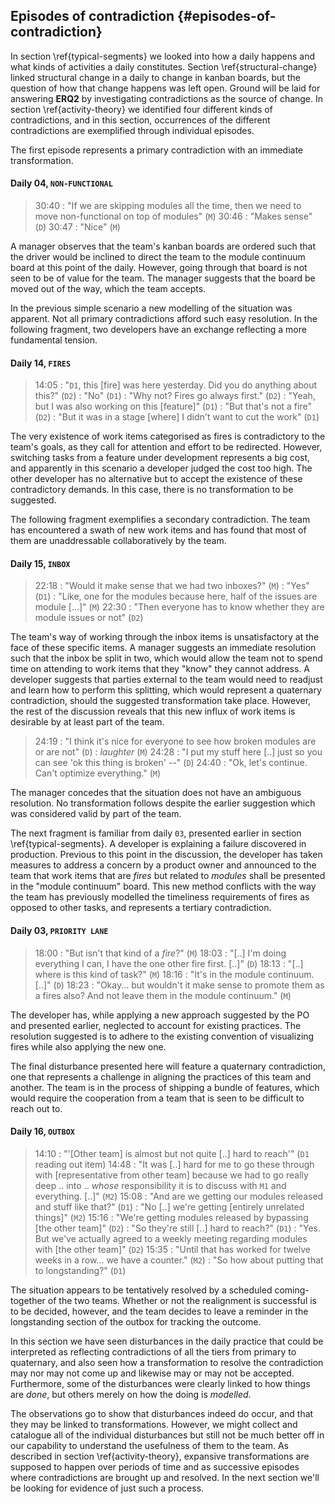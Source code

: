 
## Episodes of contradiction {#episodes-of-contradiction}

In section \ref{typical-segments} we looked into how a daily happens and what kinds of activities a daily constitutes. Section \ref{structural-change} linked structural change in a daily to change in kanban boards, but the question of how that change happens was left open. Ground will be laid for answering **ERQ2** by investigating contradictions as the source of change. In section \ref{activity-theory} we identified four different kinds of contradictions, and in this section, occurrences of the different contradictions are exemplified through individual episodes.

The first episode represents a primary contradiction with an immediate transformation.

#### Daily 04, `NON-FUNCTIONAL`

> 30:40
> :   "If we are skipping modules all the time, then we need to move non-functional on top of modules" (`M`)
> 30:46
> :   "Makes sense" (`D`)
> 30:47
> :   "Nice" (`M`)

A manager observes that the team's kanban boards are ordered such that the driver would be inclined to direct the team to the module continuum board at this point of the daily. However, going through that board is not seen to be of value for the team. The manager suggests that the board be moved out of the way, which the team accepts.

In the previous simple scenario a new modelling of the situation was apparent. Not all primary contradictions afford such easy resolution. In the following fragment, two developers have an exchange reflecting a more fundamental tension.

#### Daily 14, `FIRES`

> 14:05
> :   "`D1`, this [fire] was here yesterday. Did you do anything about this?" (`D2`)
> :   "No" (`D1`)
> :   "Why not? Fires go always first." (`D2`)
> :   "Yeah, but I was also working on this [feature]" (`D1`)
> :   "But that's not a fire" (`D2`)
> :   "But it was in a stage [where] I didn't want to cut the work" (`D1`)

The very existence of work items categorised as fires is contradictory to the team's goals, as they call for attention and effort to be redirected. However, switching tasks from a feature under development represents a big cost, and apparently in this scenario a developer judged the cost too high. The other developer has no alternative but to accept the existence of these contradictory demands. In this case, there is no transformation to be suggested.

The following fragment exemplifies a secondary contradiction. The team has encountered a swath of new work items and has found that most of them are unaddressable collaboratively by the team.

#### Daily 15, `INBOX`

> 22:18
> :   "Would it make sense that we had two inboxes?" (`M`)
> :   "Yes" (`D1`)
> :   "Like, one for the modules because here, half of the issues are module [...]" (`M`)
> 22:30
> :   "Then everyone has to know whether they are module issues or not" (`D2`)

The team's way of working through the inbox items is unsatisfactory at the face of these specific items. A manager suggests an immediate resolution such that the inbox be split in two, which would allow the team not to spend time on attending to work items that they "know" they cannot address. A developer suggests that parties external to the team would need to readjust and learn how to perform this splitting, which would represent a quaternary contradiction, should the suggested transformation take place. However, the rest of the discussion reveals that this new influx of work items is desirable by at least part of the team.

> 24:19
> :   "I think it's nice for everyone to see how broken modules are or are not" (`D`)
> :   *laughter* (`M`)
> 24:28
> :   "I put my stuff here [..] just so you can see 'ok this thing is broken' --" (`D`)
> 24:40
> :   "Ok, let's continue. Can't optimize everything." (`M`)

The manager concedes that the situation does not have an ambiguous resolution. No transformation follows despite the earlier suggestion which was considered valid by part of the team.

The next fragment is familiar from daily `03`, presented earlier in section \ref{typical-segments}. A developer is explaining a failure discovered in production. Previous to this point in the discussion, the developer has taken measures to address a concern by a product owner and announced to the team that work items that are *fires* but related to *modules* shall be presented in the "module continuum" board. This new method conflicts with the way the team has previously modelled the timeliness requirements of fires as opposed to other tasks, and represents a tertiary contradiction.

#### Daily 03, `PRIORITY LANE`

> 18:00
> :   "But isn't that kind of a *fire*?" (`M`)
> 18:03
> :   "[..] I'm doing everything I can, I have the one other fire first. [..]" (`D`)
> 18:13
> :   "[..] where is this kind of task?" (`M`)
> 18:16
> :   "It's in the module continuum. [..]"  (`D`)
> 18:23
> :   "Okay... but wouldn't it make sense to promote them as a fires also? And not leave them in the module continuum." (`M`)

The developer has, while applying a new approach suggested by the PO and presented earlier, neglected to account for existing practices. The resolution suggested is to adhere to the existing convention of visualizing fires while also applying the new one.

The final disturbance presented here will feature a quaternary contradiction, one that represents a challenge in aligning the practices of this team and another. The team is in the process of shipping a bundle of features, which would require the cooperation from a team that is seen to be difficult to reach out to.

#### Daily 16, `OUTBOX`

> 14:10
> :   "'[Other team] is almost but not quite [..] hard to reach'" (`D1` reading out item)
> 14:48
> :   "It was [..] hard for me to go these through with [representative from other team] because we had to go really deep .. into .. _whose_ responsibility it is to discuss with `M1` and everything. [..]" (`M2`)
> 15:08
> :   "And are we getting our modules released and stuff like that?" (`D1`)
> :   "No [..] we're getting [entirely unrelated things]" (`M2`)
> 15:16
> :   "We're getting modules released by bypassing [the other team]" (`D2`)
> :   "So they're still [..] hard to reach?" (`D1`)
> :   "Yes. But we've actually agreed to a weekly meeting regarding modules with [the other team]" (`D2`)
> 15:35
> :   "Until that has worked for twelve weeks in a row... we have a counter." (`M2`)
> :   "So how about putting that to longstanding?" (`D1`)

The situation appears to be tentatively resolved by a scheduled coming-together of the two teams. Whether or not the realignment is successful is to be decided, however, and the team decides to leave a reminder in the longstanding section of the outbox for tracking the outcome.

In this section we have seen disturbances in the daily practice that could be interpreted as reflecting contradictions of all the tiers from primary to quaternary, and also seen how a transformation to resolve the contradiction may nor may not come up and likewise may or may not be accepted. Furthermore, some of the disturbances were clearly linked to how things are *done*, but others merely on how the doing is *modelled*.

The observations go to show that disturbances indeed do occur, and that they may be linked to transformations. However, we might collect and catalogue all of the individual disturbances but still not be much better off in our capability to understand the usefulness of them to the team. As described in section \ref{activity-theory}, expansive transformations are supposed to happen over periods of time and as successive episodes where contradictions are brought up and resolved. In the next section we'll be looking for evidence of just such a process.
